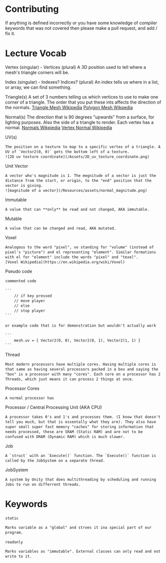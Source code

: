 # Contributing
If anything is defined incorrectly or you have some knowledge of compiler keywords that was not covered then please make a pull request, and add / fix it.

# Lecture Vocab
Vertex (singular) - Vertices (plural)
 A 3D position used to tell where a mesh's triangle corners will be.

Index (singular) - Indexes? Indices? (plural)
 An index tells us where in a list, or array, we can find something.

Triangle(s)
 A set of 3 numbers telling us which vertices to use to make one corner of a triangle.
    The order that you put these ints affects the direction of the normals.
    [Triangle Mesh Wikipedia](https://en.wikipedia.org/wiki/Triangle_mesh)
    [Polygon Mesh Wikpedia](https://en.wikipedia.org/wiki/Polygon_mesh)

Normal(s)
    The direction that is 90 degrees "upwards" from a surface, for lighting purposes. Also the side of a triangle to render. Each vertex has a normal.
    [Normals Wikpiedia](https://en.wikipedia.org/wiki/Normal_(geometry))
    [Vertex Normal Wikipedia](https://en.wikipedia.org/wiki/Vertex_normal)

UV(s)

    The position on a texture to map to a specific vertex of a triangle. A UV of `Vector2(0, 0)` gets the bottom left of a texture. 
    ![2D uv texture coordinate](/Assets/2D_uv_texture_coordinate.png)

Unit Vector

    A vector who's magnitude is 1. The megnitude of a vector is just the distance from the start, or origin, to the "end" position that the vector is giving.
    ![magnitude of a vector](/Resources/assets/normal_magnitude.png)

Immutable

    A value that can **only** be read and not changed, AKA immutable.

Mutable

    A value that can be changed and read, AKA mutated.

Voxel

    Analogous to the word "pixel", vo standing for "volume" (instead of pixel's "picture") and el representing "element". Similar formations with el for "element" include the words "pixel" and "texel".
    [Voxel Wikipedia](https://en.wikipedia.org/wiki/Voxel)

Pseudo code

    commented code 
    
    ```
        // if key pressed
        // move player
        // else
        // stop player
    ```

    or example code that is for demonstration but wouldn't actually work

    ```
        mesh.uv = { Vector2(0, 0), Vector2(0, 1), Vector2(1, 1) }
    ```

Thread

    Most modern processors have multiple cores. Having multiple cores is that same as having several processors packed in a box and saying the "box" is a processor with many "cores". Each core on a processor has 2 Threads, which just means it can process 2 things at once.

Processor Cores

    A normal processor has 

Processor / Central Processing Unit (AKA CPU)

    A processor takes 0's and 1's and processes them. (I know that doesn't tell you much, but that is essentally what they are). They also have super small super fast memory "caches" for storing information that needs processed, these are SRAM (Static RAM) and are not to be confused with DRAM (Dynamic RAM) which is much slower.

Job 

    A `struct` with an `Execute()` function. The `Execute()` function is called by the JobSystem on a separate thread.

JobSystem

    A system by Unity that does multithreading by scheduling and running Jobs to run on differrent threads.


# Keywords

`static`

    Marks variable as a "global" and stroes it ina special part of our program.

`readonly`

    Marks variables as "immutable". External classes can only read and not write to it.
